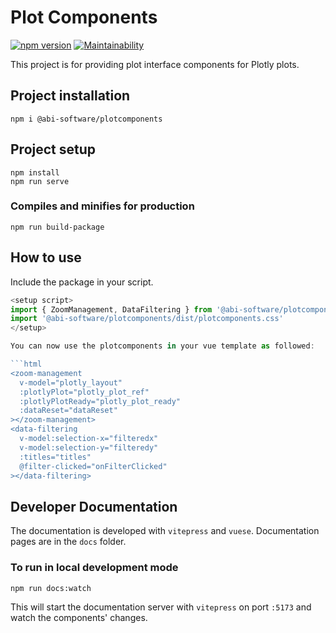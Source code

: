 # Plot Components

[![npm version](https://badge.fury.io/js/%40abi-software%2Fplotcomponents.svg)](https://badge.fury.io/js/%40abi-software%2Fplotcomponents)
[![Maintainability](https://api.codeclimate.com/v1/badges/8dd727f153711aaae6e1/maintainability)](https://codeclimate.com/github/Tehsurfer/plotcomponents/maintainability)

This project is for providing plot interface components for Plotly plots.

## Project installation

```
npm i @abi-software/plotcomponents
```

## Project setup

```
npm install
npm run serve
```

### Compiles and minifies for production

```
npm run build-package
```

## How to use

Include the package in your script.

````javascript
<setup script>
import { ZoomManagement, DataFiltering } from '@abi-software/plotcomponents'
import '@abi-software/plotcomponents/dist/plotcomponents.css'
</setup>

You can now use the plotcomponents in your vue template as followed:

```html
<zoom-management
  v-model="plotly_layout"
  :plotlyPlot="plotly_plot_ref"
  :plotlyPlotReady="plotly_plot_ready"
  :dataReset="dataReset"
></zoom-management>
<data-filtering
  v-model:selection-x="filteredx"
  v-model:selection-y="filteredy"
  :titles="titles"
  @filter-clicked="onFilterClicked"
></data-filtering>
````

## Developer Documentation

The documentation is developed with `vitepress` and `vuese`. Documentation pages are in the `docs` folder.

### To run in local development mode

```bash
npm run docs:watch
```

This will start the documentation server with `vitepress` on port `:5173` and watch the components' changes.
